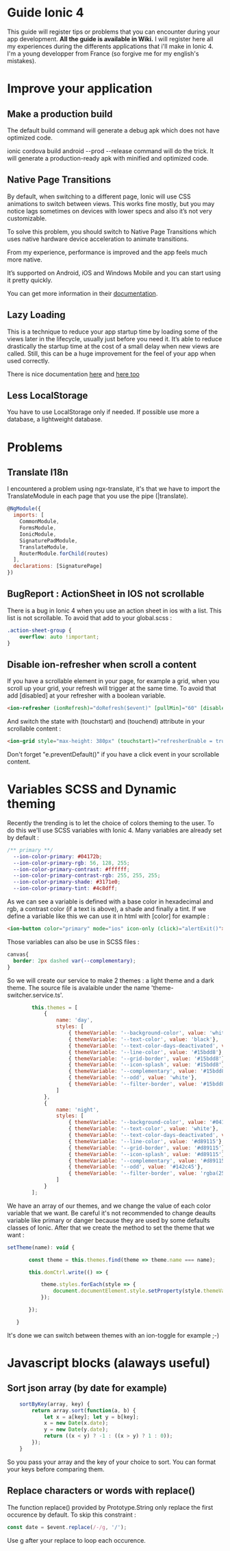 # Guide Ionic 4
This guide will register tips or problems that you can encounter during your app development. **All the guide is available in Wiki.**
I will register here all my experiences during the differents applications that i'll make in Ionic 4. I'm a young developper from France (so forgive me for my english's mistakes).


# Improve your application
## Make a production build
The default build command will generate a debug apk which does not have optimized code.

ionic cordova build android --prod --release command will do the trick. It will generate a production-ready apk with minified and optimized code.

## Native Page Transitions
By default, when switching to a different page, Ionic will use CSS animations to switch between views. This works fine mostly, but you may notice lags sometimes on devices with lower specs and also it’s not very customizable.

To solve this problem, you should switch to Native Page Transitions which uses native hardware device acceleration to animate transitions.

From my experience, performance is improved and the app feels much more native.

It’s supported on Android, iOS and Windows Mobile and you can start using it pretty quickly.

You can get more information in their [documentation](https://ionicframework.com/docs/native/native-page-transitions/).

## Lazy Loading
This is a technique to reduce your app startup time by loading some of the views later in the lifecycle, usually just before you need it. It’s able to reduce drastically the startup time at the cost of a small delay when new views are called. Still, this can be a huge improvement for the feel of your app when used correctly.

There is nice documentation [here](https://blog.ionicframework.com/ionic-and-lazy-loading-pt-1/) and [here too](https://blog.ionicframework.com/ionic-and-lazy-loading-pt-2/)

## Less LocalStorage
You have to use LocalStorage only if needed. If possible use more a database, a lightweight database.


# Problems
## Translate I18n
I encountered a problem using ngx-translate, it's that we have to import the TranslateModule in each page that you use the pipe (|translate).
```javascript
@NgModule({
  imports: [
    CommonModule,
    FormsModule,
    IonicModule,
    SignaturePadModule,
    TranslateModule,
    RouterModule.forChild(routes)
  ],
  declarations: [SignaturePage]
})
```

## BugReport : ActionSheet in IOS not scrollable
There is a bug in Ionic 4 when you use an action sheet in ios with a list. This list is not scrollable. To avoid that add to your global.scss :
```scss
.action-sheet-group {
    overflow: auto !important;
}
```

## Disable ion-refresher when scroll a content
If you have a scrollable element in your page, for example a grid, when you scroll up your grid, your refresh will trigger at the same time. To avoid that add [disabled] at your refresher with a boolean variable.
```html
<ion-refresher (ionRefresh)="doRefresh($event)" [pullMin]="60" [disabled]="refresherEnable">
```
And switch the state with (touchstart) and (touchend) attribute in your scrollable content : 
```html
<ion-grid style="max-height: 380px" (touchstart)="refresherEnable = true; e.preventDefault()" (touchend)="refresherEnable = false; e.preventDefault()">
```
Don't forget "e.preventDefault()" if you have a click event in your scrollable content.


# Variables SCSS and Dynamic theming
Recently the trending is to let the choice of colors theming to the user. To do this we'll use SCSS variables with Ionic 4.
Many variables are already set by default :
```scss
/** primary **/
  --ion-color-primary: #04172b;
  --ion-color-primary-rgb: 56, 128, 255;
  --ion-color-primary-contrast: #ffffff;
  --ion-color-primary-contrast-rgb: 255, 255, 255;
  --ion-color-primary-shade: #3171e0;
  --ion-color-primary-tint: #4c8dff;
  ```
  As we can see a variable is defined with a base color in hexadecimal and rgb, a contrast color (if a text is above), a shade and finally a tint. If we define a variable like this we can use it in html with [color] for example :
```html
<ion-button color="primary" mode="ios" icon-only (click)="alertExit()">
 ```
Those variables can also be use in SCSS files :
```scss
canvas{
  border: 2px dashed var(--complementary);
}
```
So we will create our service to make 2 themes : a light theme and a dark theme. The source file is avalaible under the name 'theme-switcher.service.ts'.
```javascript
        this.themes = [
            {
                name: 'day',
                styles: [
                    { themeVariable: '--background-color', value: 'white'},
                    { themeVariable: '--text-color', value: 'black'},
                    { themeVariable: '--text-color-days-deactivated', value: 'rgba(19, 16, 16, 0.51)'},
                    { themeVariable: '--line-color', value: '#15bdd8'},
                    { themeVariable: '--grid-border', value: '#15bdd8'},
                    { themeVariable: '--icon-splash', value: '#15bdd8'},
                    { themeVariable: '--complementary', value: '#15bdd8'},
                    { themeVariable: '--odd', value: 'white'},
                    { themeVariable: '--filter-border', value: '#15bdd8'}
                ]
            },
            {
                name: 'night',
                styles: [
                    { themeVariable: '--background-color', value: '#04172b'},
                    { themeVariable: '--text-color', value: 'white'},
                    { themeVariable: '--text-color-days-deactivated', value: 'rgba(255, 255, 255, 0.51)'},
                    { themeVariable: '--line-color', value: '#d89115'},
                    { themeVariable: '--grid-border', value: '#d89115'},
                    { themeVariable: '--icon-splash', value: '#d89115'},
                    { themeVariable: '--complementary', value: '#d89115'},
                    { themeVariable: '--odd', value: '#142c45'},
                    { themeVariable: '--filter-border', value: 'rgba(255, 255, 255, 0)'}
                ]
            }
        ];
 ```
 We have an array of our themes, and we change the value of each color variable that we want. Be careful it's not recommended to change deaults variable like primary or danger because they are used by some defaults classes of Ionic. After that we create the method to set the theme that we want : 
 ```javascript
 setTheme(name): void {

        const theme = this.themes.find(theme => theme.name === name);

        this.domCtrl.write(() => {

            theme.styles.forEach(style => {
                document.documentElement.style.setProperty(style.themeVariable, style.value);
            });

        });

    }
```
It's done we can switch between themes with an ion-toggle for example ;-)

# Javascript blocks (alaways useful)
## Sort json array (by date for example)
```javascript
    sortByKey(array, key) {
        return array.sort(function(a, b) {
            let x = a[key]; let y = b[key];
            x = new Date(x.date);
            y = new Date(y.date);
            return ((x < y) ? -1 : ((x > y) ? 1 : 0));
        });
    }
```
So you pass your array and the key of your choice to sort. You can format your keys before comparing them.
## Replace characters or words with replace()
The function replace() provided by Prototype.String only replace the first occurence by default. To skip this constraint :
```javascript
const date = $event.replace(/-/g, '/');
```
Use g after your replace to loop each occurence.
